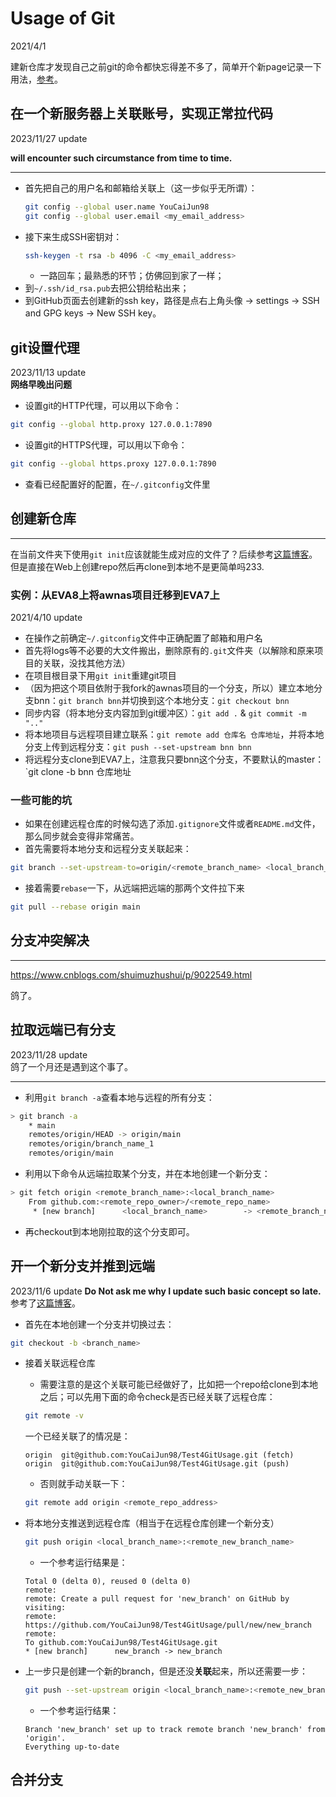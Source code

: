 # Usage of Git  

2021/4/1  

建新仓库才发现自己之前git的命令都快忘得差不多了，简单开个新page记录一下用法，[参考](https://www.bootcss.com/p/git-guide/)。  

## 在一个新服务器上关联账号，实现正常拉代码
2023/11/27 update  

**will encounter such circumstance from time to time.**  

---  
* 首先把自己的用户名和邮箱给关联上（这一步似乎无所谓）：  
    ```bash  
    git config --global user.name YouCaiJun98  
    git config --global user.email <my_email_address>  
    ```  
* 接下来生成SSH密钥对：  
    ```bash  
    ssh-keygen -t rsa -b 4096 -C <my_email_address>
    ```  
    * 一路回车；最熟悉的环节；仿佛回到家了一样；  
* 到`~/.ssh/id_rsa.pub`去把公钥给粘出来；  
* 到GitHub页面去创建新的ssh key，路径是点右上角头像 -> settings -> SSH and GPG keys -> New SSH key。  



## git设置代理  
2023/11/13 update  
**网络早晚出问题**
* 设置git的HTTP代理，可以用以下命令：
```bash  
git config --global http.proxy 127.0.0.1:7890
```  
* 设置git的HTTPS代理，可以用以下命令：
```bash  
git config --global https.proxy 127.0.0.1:7890
```  
* 查看已经配置好的配置，在`~/.gitconfig`文件里  


## 创建新仓库  
---
在当前文件夹下使用`git init`应该就能生成对应的文件了？后续参考[这篇博客](https://blog.csdn.net/zamamiro/article/details/70172900)。但是直接在Web上创建repo然后再clone到本地不是更简单吗233.  

### 实例：从EVA8上将awnas项目迁移到EVA7上  
2021/4/10 update  
* 在操作之前确定`~/.gitconfig`文件中正确配置了邮箱和用户名  
* 首先将logs等不必要的大文件搬出，删除原有的`.git`文件夹（以解除和原来项目的关联，没找其他方法）  
* 在项目根目录下用`git init`重建git项目  
* （因为把这个项目依附于我fork的awnas项目的一个分支，所以）建立本地分支bnn：`git branch bnn`并切换到这个本地分支：`git checkout bnn`  
* 同步内容（将本地分支内容加到git缓冲区）：`git add .` & `git commit -m ".."`  
* 将本地项目与远程项目建立联系：`git remote add 仓库名 仓库地址`，并将本地分支上传到远程分支：`git push --set-upstream bnn bnn`  
* 将远程分支clone到EVA7上，注意我只要bnn这个分支，不要默认的master：`git clone -b bnn 仓库地址

### 一些可能的坑
* 如果在创建远程仓库的时候勾选了添加`.gitignore`文件或者`README.md`文件，那么同步就会变得非常痛苦。
* 首先需要将本地分支和远程分支关联起来：
```bash
git branch --set-upstream-to=origin/<remote_branch_name> <local_branch_name>
```
* 接着需要`rebase`一下，从远端把远端的那两个文件拉下来
```bash
git pull --rebase origin main
```



## 分支冲突解决  
---
https://www.cnblogs.com/shuimuzhushui/p/9022549.html  

鸽了。  

## 拉取远端已有分支  
2023/11/28 update  
鸽了一个月还是遇到这个事了。

---  
* 利用`git branch -a`查看本地与远程的所有分支：  
```bash  
> git branch -a
    * main  
    remotes/origin/HEAD -> origin/main  
    remotes/origin/branch_name_1
    remotes/origin/main
```  
* 利用以下命令从远端拉取某个分支，并在本地创建一个新分支：  
```bash
> git fetch origin <remote_branch_name>:<local_branch_name>  
    From github.com:<remote_repo_owner>/<remote_repo_name>  
     * [new branch]      <local_branch_name>        -> <remote_branch_name>  
```  
* 再checkout到本地刚拉取的这个分支即可。  


## 开一个新分支并推到远端   
2023/11/6 update
**Do Not ask me why I update such basic concept so late.**  
参考了[这篇博客](https://blog.csdn.net/wangfei0225_/article/details/130734732)。  
* 首先在本地创建一个分支并切换过去：
```bash
git checkout -b <branch_name>
```
* 接着关联远程仓库  
    * 需要注意的是这个关联可能已经做好了，比如把一个repo给clone到本地之后；可以先用下面的命令check是否已经关联了远程仓库：  
    ```bash
    git remote -v
    ```  
    一个已经关联了的情况是：
    ```command  
    origin  git@github.com:YouCaiJun98/Test4GitUsage.git (fetch)
    origin  git@github.com:YouCaiJun98/Test4GitUsage.git (push)
    ```  
    * 否则就手动关联一下：  
    ```bash  
    git remote add origin <remote_repo_address>
    ```  
* 将本地分支推送到远程仓库（相当于在远程仓库创建一个新分支）  
    ```bash  
    git push origin <local_branch_name>:<remote_new_branch_name>  
    ``` 

    * 一个参考运行结果是：  
    ```command  
    Total 0 (delta 0), reused 0 (delta 0)
    remote:
    remote: Create a pull request for 'new_branch' on GitHub by visiting:
    remote:      https://github.com/YouCaiJun98/Test4GitUsage/pull/new/new_branch
    remote:
    To github.com:YouCaiJun98/Test4GitUsage.git
    * [new branch]      new_branch -> new_branch
    ```  

* 上一步只是创建一个新的branch，但是还没**关联**起来，所以还需要一步：  
    ```bash  
    git push --set-upstream origin <local_branch_name>:<remote_new_branch_name>  
    ```  

    * 一个参考运行结果：  
    ```command  
    Branch 'new_branch' set up to track remote branch 'new_branch' from 'origin'.
    Everything up-to-date
    ```  

## 合并分支

